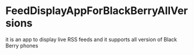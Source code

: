 FeedDisplayAppForBlackBerryAllVersions
======================================

it is an app to display live RSS feeds and it supports all version of Black Berry phones